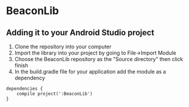 BeaconLib
===

Adding it to your Android Studio project
---
1. Clone the repository into your computer
2. Import the library into your project by going to File->Import Module
3. Choose the BeaconLib repository as the "Source directory" then click finish
4. In the build.gradle file for your application add the module as a dependency
```GRADLE
dependencies {
    compile project(':BeaconLib')
}
```
